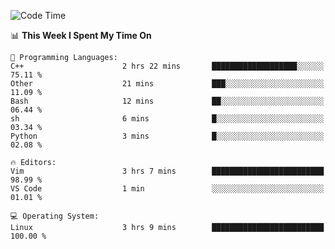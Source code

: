 <!-- [![Top Langs](https://github-readme-stats.vercel.app/api/top-langs/?username=gagahsyuja&theme=dracula&hide_border=true&border_radius=7)](https://github.com/anuraghazra/github-readme-stats) -->

<!--START_SECTION:waka-->
![Code Time](http://img.shields.io/badge/Code%20Time-103%20hrs%209%20mins-blue)

📊 **This Week I Spent My Time On** 

```text
💬 Programming Languages: 
C++                      2 hrs 22 mins       ███████████████████░░░░░░   75.11 % 
Other                    21 mins             ███░░░░░░░░░░░░░░░░░░░░░░   11.09 % 
Bash                     12 mins             ██░░░░░░░░░░░░░░░░░░░░░░░   06.44 % 
sh                       6 mins              █░░░░░░░░░░░░░░░░░░░░░░░░   03.34 % 
Python                   3 mins              █░░░░░░░░░░░░░░░░░░░░░░░░   02.08 % 

🔥 Editors: 
Vim                      3 hrs 7 mins        █████████████████████████   98.99 % 
VS Code                  1 min               ░░░░░░░░░░░░░░░░░░░░░░░░░   01.01 % 

💻 Operating System: 
Linux                    3 hrs 9 mins        █████████████████████████   100.00 % 
```


<!--END_SECTION:waka-->
